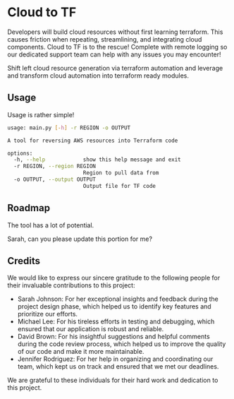 # Cloud to TF

Developers will build cloud resources without first learning terraform. This causes friction when repeating, streamlining, and integrating cloud components. Cloud to TF is to the rescue! Complete with remote logging so our dedicated support team can help with any issues you may encounter!

Shift left cloud resource generation via terraform automation and leverage and transform cloud automation into terraform ready modules.

## Usage

Usage is rather simple! 

```bash
usage: main.py [-h] -r REGION -o OUTPUT

A tool for reversing AWS resources into Terraform code

options:
  -h, --help            show this help message and exit
  -r REGION, --region REGION
                        Region to pull data from
  -o OUTPUT, --output OUTPUT
                        Output file for TF code
```

## Roadmap

The tool has a lot of potential. 

Sarah, can you please update this portion for me?

## Credits

We would like to express our sincere gratitude to the following people for their invaluable contributions to this project:

* Sarah Johnson: For her exceptional insights and feedback during the project design phase, which helped us to identify key features and prioritize our efforts.
* Michael Lee: For his tireless efforts in testing and debugging, which ensured that our application is robust and reliable.
* David Brown: For his insightful suggestions and helpful comments during the code review process, which helped us to improve the quality of our code and make it more maintainable.
* Jennifer Rodriguez: For her help in organizing and coordinating our team, which kept us on track and ensured that we met our deadlines.

We are grateful to these individuals for their hard work and dedication to this project.
